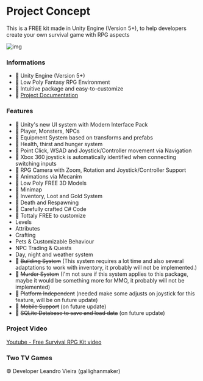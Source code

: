 # Project Concept #

This is a FREE kit made in Unity Engine (Version 5+), to help developers create your own survival game with RPG aspects 

![img](https://i.imgur.com/ZyvBV9B.png)

### Informations ###

* :small_blue_diamond: Unity Engine (Version 5+)
* :small_blue_diamond: Low Poly Fantasy RPG Environment
* :small_blue_diamond: Intuitive package and easy-to-customize
* :small_blue_diamond: [Project Documentation](https://paper.dropbox.com/doc/Free-Survival-RPG-Kit-jAB9aElWZ0h9ZR8FoTjJZ?_tk=share_copylink)

### Features ###

* :small_blue_diamond: Unity's new UI system with Modern Interface Pack
* :small_blue_diamond: Player, Monsters, NPCs
* :small_blue_diamond: Equipment System based on transforms and prefabs
* :small_blue_diamond: Health, thirst and hunger system
* :small_blue_diamond: Point Click, WSAD and Joystick/Controller movement via Navigation
* :small_blue_diamond: Xbox 360 joystick is automatically identified when connecting switching inputs
* :small_blue_diamond: RPG Camera with Zoom, Rotation and Joystick/Controller Support
* :small_blue_diamond: Animations via Mecanim
* :small_blue_diamond: Low Poly FREE 3D Models
* :small_blue_diamond: Minimap
* :small_blue_diamond: Inventory, Loot and Gold System
* :small_blue_diamond: Death and Respawning
* :small_blue_diamond: Carefully crafted C# Code
* :small_blue_diamond: Tottaly FREE to customize
* Levels
* Attributes
* Crafting
* Pets & Customizable Behaviour
* NPC Trading & Quests
* Day, night and weather system
* :small_orange_diamond: ~~Building System~~ (This system requires a lot time and also several adaptations to work with inventory, it probably will not be implemented.)
* :small_orange_diamond: ~~Murder System~~ (I'm not sure if this system applies to this package, maybe it would be something more for MMO, it probably will not be implemented)
* :small_orange_diamond: ~~Platform Independent~~ (needed make some adjusts on joystick for this feature, will be on future update)
* :small_orange_diamond: ~~Mobile Support~~ (on future update)
* :small_orange_diamond: ~~SQLite Database to save and load data~~ (on future update)

### Project Video ###

[Youtube - Free Survival RPG Kit video](https://www.youtube.com/watch?v=SZS5dWyoV3A&t=70s)


### Two TV Games ###

:copyright: Developer Leandro Vieira (gallighanmaker)
